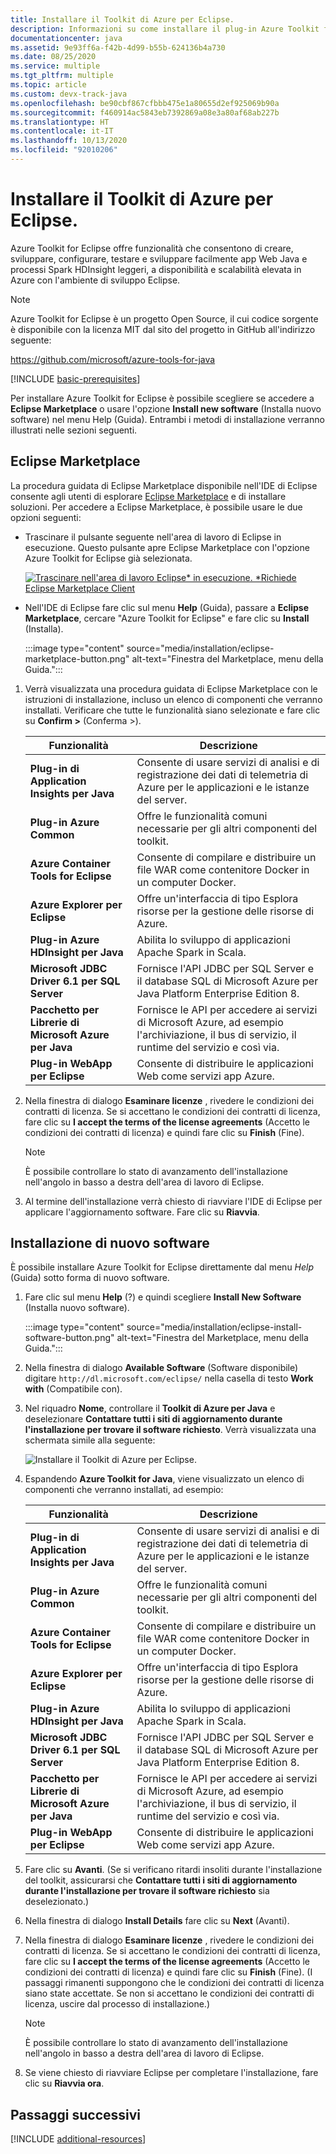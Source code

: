```yaml
---
title: Installare il Toolkit di Azure per Eclipse.
description: Informazioni su come installare il plug-in Azure Toolkit for Eclipse per creare e distribuire applicazioni cloud in Azure.
documentationcenter: java
ms.assetid: 9e93ff6a-f42b-4d99-b55b-624136b4a730
ms.date: 08/25/2020
ms.service: multiple
ms.tgt_pltfrm: multiple
ms.topic: article
ms.custom: devx-track-java
ms.openlocfilehash: be90cbf867cfbbb475e1a80655d2ef925069b90a
ms.sourcegitcommit: f460914ac5843eb7392869a08e3a80af68ab227b
ms.translationtype: HT
ms.contentlocale: it-IT
ms.lasthandoff: 10/13/2020
ms.locfileid: "92010206"
---
```

# <a name="installing-the-azure-toolkit-for-eclipse"></a>Installare il Toolkit di Azure per Eclipse.

Azure Toolkit for Eclipse offre funzionalità che consentono di creare, sviluppare, configurare, testare e sviluppare facilmente app Web Java e processi Spark HDInsight leggeri, a disponibilità e scalabilità elevata in Azure con l'ambiente di sviluppo Eclipse.

> [!NOTE] 
> 
> Azure Toolkit for Eclipse è un progetto Open Source, il cui codice sorgente è disponibile con la licenza MIT dal sito del progetto in GitHub all'indirizzo seguente: 
> 
> <https://github.com/microsoft/azure-tools-for-java> 
> 

[!INCLUDE [basic-prerequisites](includes/basic-prerequisites.md)]

Per installare Azure Toolkit for Eclipse è possibile scegliere se accedere a **Eclipse Marketplace** o usare l'opzione **Install new software** (Installa nuovo software) nel menu Help (Guida). Entrambi i metodi di installazione verranno illustrati nelle sezioni seguenti.

## <a name="eclipse-marketplace"></a>Eclipse Marketplace

La procedura guidata di Eclipse Marketplace disponibile nell'IDE di Eclipse consente agli utenti di esplorare [Eclipse Marketplace](https://marketplace.eclipse.org/) e di installare soluzioni. Per accedere a Eclipse Marketplace, è possibile usare le due opzioni seguenti:

   * Trascinare il pulsante seguente nell'area di lavoro di Eclipse in esecuzione. Questo pulsante apre Eclipse Marketplace con l'opzione Azure Toolkit for Eclipse già selezionata.

      [![Trascinare nell'area di lavoro Eclipse* in esecuzione. *Richiede Eclipse Marketplace Client](https://marketplace.eclipse.org/sites/all/themes/solstice/public/images/marketplace/btn-install.png)](http://marketplace.eclipse.org/marketplace-client-intro?mpc_install=1919278 "Trascinare nell'area di lavoro Eclipse* in esecuzione. *Richiede Eclipse Marketplace Client")

   * Nell'IDE di Eclipse fare clic sul menu **Help** (Guida), passare a **Eclipse Marketplace**, cercare "Azure Toolkit for Eclipse" e fare clic su **Install** (Installa).

      :::image type="content" source="media/installation/eclipse-marketplace-button.png" alt-text="Finestra del Marketplace, menu della Guida."::: 

1. Verrà visualizzata una procedura guidata di Eclipse Marketplace con le istruzioni di installazione, incluso un elenco di componenti che verranno installati. Verificare che tutte le funzionalità siano selezionate e fare clic su **Confirm >** (Conferma >).

   | Funzionalità | Descrizione | 
   |---|---| 
   | **Plug-in di Application Insights per Java** | Consente di usare servizi di analisi e di registrazione dei dati di telemetria di Azure per le applicazioni e le istanze del server. | 
   | **Plug-in Azure Common** | Offre le funzionalità comuni necessarie per gli altri componenti del toolkit. | 
   | **Azure Container Tools for Eclipse** | Consente di compilare e distribuire un file WAR come contenitore Docker in un computer Docker. |
   | **Azure Explorer per Eclipse** | Offre un'interfaccia di tipo Esplora risorse per la gestione delle risorse di Azure. | 
   | **Plug-in Azure HDInsight per Java** | Abilita lo sviluppo di applicazioni Apache Spark in Scala. |
   | **Microsoft JDBC Driver 6.1 per SQL Server** | Fornisce l'API JDBC per SQL Server e il database SQL di Microsoft Azure per Java Platform Enterprise Edition 8. | 
   | **Pacchetto per Librerie di Microsoft Azure per Java** | Fornisce le API per accedere ai servizi di Microsoft Azure, ad esempio l'archiviazione, il bus di servizio, il runtime del servizio e così via. | 
   | **Plug-in WebApp per Eclipse** | Consente di distribuire le applicazioni Web come servizi app Azure. | 

1. Nella finestra di dialogo **Esaminare licenze** , rivedere le condizioni dei contratti di licenza. Se si accettano le condizioni dei contratti di licenza, fare clic su **I accept the terms of the license agreements** (Accetto le condizioni dei contratti di licenza) e quindi fare clic su **Finish** (Fine). 

   > [!NOTE]
   > È possibile controllare lo stato di avanzamento dell'installazione nell'angolo in basso a destra dell'area di lavoro di Eclipse.

4. Al termine dell'installazione verrà chiesto di riavviare l'IDE di Eclipse per applicare l'aggiornamento software. Fare clic su **Riavvia**.

## <a name="install-new-software"></a>Installazione di nuovo software

È possibile installare Azure Toolkit for Eclipse direttamente dal menu *Help* (Guida) sotto forma di nuovo software.

1. Fare clic sul menu **Help** (?) e quindi scegliere **Install New Software** (Installa nuovo software).

   :::image type="content" source="media/installation/eclipse-install-software-button.png" alt-text="Finestra del Marketplace, menu della Guida."::: 

1. Nella finestra di dialogo **Available Software** (Software disponibile) digitare `http://dl.microsoft.com/eclipse/` nella casella di testo **Work with** (Compatibile con).

1. Nel riquadro **Nome**, controllare il **Toolkit di Azure per Java** e deselezionare **Contattare tutti i siti di aggiornamento durante l'installazione per trovare il software richiesto**. Verrà visualizzata una schermata simile alla seguente:

   ![Installare il Toolkit di Azure per Eclipse.][02]

1. Espandendo **Azure Toolkit for Java**, viene visualizzato un elenco di componenti che verranno installati, ad esempio:

   | Funzionalità | Descrizione | 
   |---|---| 
   | **Plug-in di Application Insights per Java** | Consente di usare servizi di analisi e di registrazione dei dati di telemetria di Azure per le applicazioni e le istanze del server. | 
   | **Plug-in Azure Common** | Offre le funzionalità comuni necessarie per gli altri componenti del toolkit. | 
   | **Azure Container Tools for Eclipse** | Consente di compilare e distribuire un file WAR come contenitore Docker in un computer Docker. |
   | **Azure Explorer per Eclipse** | Offre un'interfaccia di tipo Esplora risorse per la gestione delle risorse di Azure. | 
   | **Plug-in Azure HDInsight per Java** | Abilita lo sviluppo di applicazioni Apache Spark in Scala. |
   | **Microsoft JDBC Driver 6.1 per SQL Server** | Fornisce l'API JDBC per SQL Server e il database SQL di Microsoft Azure per Java Platform Enterprise Edition 8. | 
   | **Pacchetto per Librerie di Microsoft Azure per Java** | Fornisce le API per accedere ai servizi di Microsoft Azure, ad esempio l'archiviazione, il bus di servizio, il runtime del servizio e così via. | 
   | **Plug-in WebApp per Eclipse** | Consente di distribuire le applicazioni Web come servizi app Azure. | 

1. Fare clic su **Avanti**. (Se si verificano ritardi insoliti durante l'installazione del toolkit, assicurarsi che **Contattare tutti i siti di aggiornamento durante l'installazione per trovare il software richiesto** sia deselezionato.)

1. Nella finestra di dialogo **Install Details** fare clic su **Next** (Avanti).

1. Nella finestra di dialogo **Esaminare licenze** , rivedere le condizioni dei contratti di licenza. Se si accettano le condizioni dei contratti di licenza, fare clic su **I accept the terms of the license agreements** (Accetto le condizioni dei contratti di licenza) e quindi fare clic su **Finish** (Fine). (I passaggi rimanenti suppongono che le condizioni dei contratti di licenza siano state accettate. Se non si accettano le condizioni dei contratti di licenza, uscire dal processo di installazione.)

   > [!NOTE]
   > È possibile controllare lo stato di avanzamento dell'installazione nell'angolo in basso a destra dell'area di lavoro di Eclipse.

1. Se viene chiesto di riavviare Eclipse per completare l'installazione, fare clic su **Riavvia ora**.

## <a name="next-steps"></a>Passaggi successivi

[!INCLUDE [additional-resources](includes/additional-resources.md)]

<!-- URL List -->

<!-- Legacy MSDN URL = https://msdn.microsoft.com/library/azure/hh690946.aspx -->

<!-- IMG List -->
[02]: media/installation/eclipse-installation-02.png
